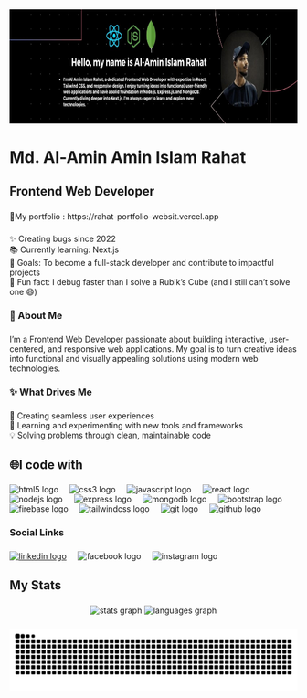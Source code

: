<div align="center">
  <img height="200" src="https://raw.githubusercontent.com/alaminislamrahat/alaminislamrahat/refs/heads/main/Blue%2C%20Green%2C%20and%20White%20Modern%20Tech%20Web%20Developer%20LinkedIn%20Banner.jpg"  />
</div>

###

<h1 align="left">Md. Al-Amin Amin Islam Rahat</h1>

###

<h2 align="left">Frontend Web Developer</h2>

###

<p align="left">🚀My portfolio : https://rahat-portfolio-websit.vercel.app</p>

###

<p align="left">✨ Creating bugs since 2022<br>📚 Currently learning: Next.js<br>🎯 Goals: To become a full-stack developer and contribute to impactful projects<br>🎲 Fun fact: I debug faster than I solve a Rubik’s Cube (and I still can’t solve one 😄)</p>

###

<h3 align="left">🚀 About Me</h3>

###

<p align="left">I’m a Frontend Web Developer passionate about building interactive, user-centered, and responsive web applications. My goal is to turn creative ideas into functional and visually appealing solutions using modern web technologies.</p>

###

<h3 align="left">✨ What Drives Me</h3>

###

<p align="left">🌟 Creating seamless user experiences<br>🚀 Learning and experimenting with new tools and frameworks<br>💡 Solving problems through clean, maintainable code</p>

###

<h2 align="left">🌐I code with</h2>

###

<div align="left">
  <img src="https://cdn.jsdelivr.net/gh/devicons/devicon/icons/html5/html5-original.svg" height="40" alt="html5 logo"  />
  <img width="12" />
  <img src="https://cdn.jsdelivr.net/gh/devicons/devicon/icons/css3/css3-original.svg" height="40" alt="css3 logo"  />
  <img width="12" />
  <img src="https://cdn.jsdelivr.net/gh/devicons/devicon/icons/javascript/javascript-original.svg" height="40" alt="javascript logo"  />
  <img width="12" />
  <img src="https://cdn.jsdelivr.net/gh/devicons/devicon/icons/react/react-original.svg" height="40" alt="react logo"  />
  <img width="12" />
  <img src="https://cdn.jsdelivr.net/gh/devicons/devicon/icons/nodejs/nodejs-original.svg" height="40" alt="nodejs logo"  />
  <img width="12" />
  <img src="https://skillicons.dev/icons?i=express" height="40" alt="express logo"  />
  <img width="12" />
  <img src="https://skillicons.dev/icons?i=mongodb" height="40" alt="mongodb logo"  />
  <img width="12" />
  <img src="https://cdn.jsdelivr.net/gh/devicons/devicon/icons/bootstrap/bootstrap-original.svg" height="40" alt="bootstrap logo"  />
  <img width="12" />
  <img src="https://cdn.jsdelivr.net/gh/devicons/devicon/icons/firebase/firebase-plain.svg" height="40" alt="firebase logo"  />
  <img width="12" />
  <img src="https://skillicons.dev/icons?i=tailwind" height="40" alt="tailwindcss logo"  />
  <img width="12" />
  <img src="https://cdn.jsdelivr.net/gh/devicons/devicon/icons/git/git-original.svg" height="40" alt="git logo"  />
  <img width="12" />
  <img src="https://skillicons.dev/icons?i=github" height="40" alt="github logo"  />
</div>

###

<h3 align="left">Social Links</h3>

###

<div align="left">
<a href="https://www.linkedin.com/in/al-amin-islam-rahat/" target="blank">  <img src="https://cdn.jsdelivr.net/gh/devicons/devicon/icons/linkedin/linkedin-original.svg" height="40" alt="linkedin logo"  /></a>
  <img width="12" />
  <img src="https://cdn.jsdelivr.net/gh/devicons/devicon/icons/facebook/facebook-original.svg" height="40" alt="facebook logo"  />
  <img width="12" />
  <img src="https://skillicons.dev/icons?i=instagram" height="40" alt="instagram logo"  />
</div>

###

<h2 align="left">My Stats</h2>

###

<div align="center">
  <img src="https://github-readme-stats.vercel.app/api?username=alaminislamrahat&hide_title=false&hide_rank=false&show_icons=true&include_all_commits=true&count_private=true&disable_animations=false&theme=dracula&locale=en&hide_border=false&order=1" height="150" alt="stats graph"  />
  <img src="https://github-readme-stats.vercel.app/api/top-langs?username=alaminislamrahat&locale=en&hide_title=false&layout=compact&card_width=320&langs_count=5&theme=dracula&hide_border=false&order=2" height="150" alt="languages graph"  />
</div>

###

<img src="https://raw.githubusercontent.com/alaminislamrahat/alaminislamrahat/output/snake.svg" alt="Snake animation" />

###
